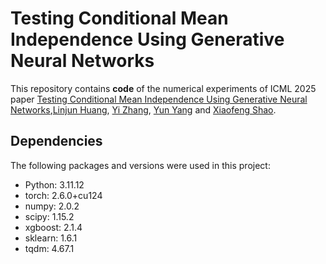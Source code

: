 # Testing Conditional Mean Independence Using Generative Neural Networks

This repository contains **code** of the numerical experiments of ICML 2025 paper [Testing Conditional Mean Independence Using Generative Neural Networks](https://arxiv.org/abs/2501.17345),[Linjun Huang](https://linjun-site.netlify.app/), [Yi Zhang](https://orcid.org/0009-0000-4049-7347), [Yun Yang](https://sites.google.com/site/yunyangstat/) and [Xiaofeng Shao](https://scholar.google.com/citations?user=Z_ZD6A4AAAAJ&hl=en).

## Dependencies

The following packages and versions were used in this project:

- Python:  3.11.12
- torch:  2.6.0+cu124
- numpy: 2.0.2
- scipy: 1.15.2
- xgboost: 2.1.4
- sklearn: 1.6.1
- tqdm: 4.67.1
